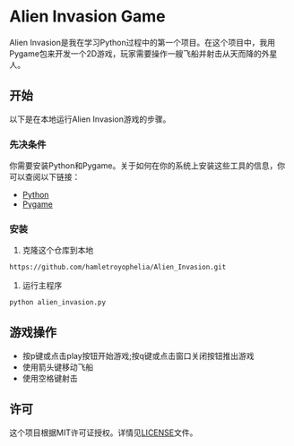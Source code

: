 # Alien Invasion Game

Alien Invasion是我在学习Python过程中的第一个项目。在这个项目中，我用Pygame包来开发一个2D游戏，玩家需要操作一艘飞船并射击从天而降的外星人。

## 开始

以下是在本地运行Alien Invasion游戏的步骤。

### 先决条件

你需要安装Python和Pygame。关于如何在你的系统上安装这些工具的信息，你可以查阅以下链接：

- [Python](https://www.python.org/downloads/)
- [Pygame](https://www.pygame.org/wiki/GettingStarted)

### 安装

1. 克隆这个仓库到本地
```bash
https://github.com/hamletroyophelia/Alien_Invasion.git
```

1. 运行主程序
```bash
python alien_invasion.py
```

## 游戏操作
- 按p键或点击play按钮开始游戏;按q键或点击窗口关闭按钮推出游戏
- 使用箭头键移动飞船
- 使用空格键射击


## 许可

这个项目根据MIT许可证授权。详情见[LICENSE](LICENSE)文件。




